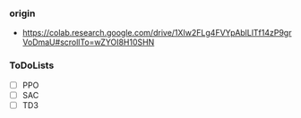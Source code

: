 ### origin
* https://colab.research.google.com/drive/1XIw2FLg4FVYpAblLlTf14zP9grVoDmaU#scrollTo=wZYOI8H10SHN

### ToDoLists
- [ ] PPO
- [ ] SAC
- [ ] TD3

